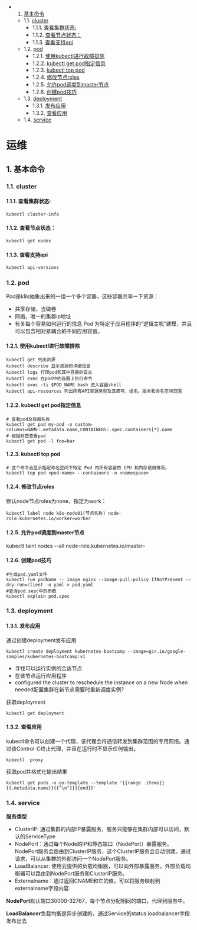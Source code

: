 <!-- vscode-markdown-toc -->
* 1. [基本命令](#)
	* 1.1. [cluster](#cluster)
		* 1.1.1. [查看集群状态:](#:)
		* 1.1.2. [查看节点状态：](#-1)
		* 1.1.3. [查看支持api](#api)
	* 1.2. [pod](#pod)
		* 1.2.1. [使用kubectl进行故障排除](#kubectl)
		* 1.2.2. [kubectl get pod指定信息](#kubectlgetpod)
		* 1.2.3. [kubectl top pod](#kubectltoppod)
		* 1.2.4. [修改节点roles](#roles)
		* 1.2.5. [允许pod调度到master节点](#podmaster)
		* 1.2.6. [创建pod技巧](#pod-1)
	* 1.3. [deployment](#deployment)
		* 1.3.1. [发布应用](#-1)
		* 1.3.2. [查看应用](#-1)
	* 1.4. [service](#service)

<!-- vscode-markdown-toc-config
	numbering=true
	autoSave=true
	/vscode-markdown-toc-config -->
<!-- /vscode-markdown-toc -->
# 运维
##  1. <a name=''></a>基本命令
###  1.1. <a name='cluster'></a>cluster
####  1.1.1. <a name=':'></a>查看集群状态:

    kubectl cluster-info

####  1.1.2. <a name='-1'></a>查看节点状态：

    kubectl get nodes

####  1.1.3. <a name='api'></a>查看支持api

```bash
kubectl api-versions
```
###  1.2. <a name='pod'></a>pod
Pod是k8s抽象出来的一组一个多个容器，这些容器共享一下资源：
+ 共享存储，当做卷
+ 网络，唯一的集群ip地址
+ 有关每个容易如何运行的信息
Pod 为特定于应用程序的“逻辑主机”建模，并且可以包含相对紧耦合的不同应用容器。
####  1.2.1. <a name='kubectl'></a>使用kubectl进行故障排除

    kubectl get 列出资源
    kubectl describe 显示资源的详细信息
    kubectl logs 打印pod和其中容器的日志
    kubectl exec 在pod中的容器上执行命令
    kubectl exec -ti $POD_NAME bash 进入容器shell
    kubectl api-resources 列出所有API资源类型及其简写、组名、版本和命名空间范围

####  1.2.2. <a name='kubectlgetpod'></a>kubectl get pod指定信息
    
    # 查看pod及容器名称
    kubectl get pod my-pod -o custom-columns=NAME:.metadata.name,CONTAINERS:.spec.containers[*].name
    # 根据标签查看pod
    kubectl get pod -l foo=bar

####  1.2.3. <a name='kubectltoppod'></a>kubectl top pod

    # 这个命令会显示指定命名空间下特定 Pod 内所有容器的 CPU 和内存使用情况。
    kubectl top pod <pod-name> --containers -n <namespace>

####  1.2.4. <a name='roles'></a>修改节点roles
默认node节点roles为none，指定为work：

    kubectl label node k8s-node01(节点名称) node-role.kubernetes.io/worker=worker

####  1.2.5. <a name='podmaster'></a>允许pod调度到master节点

 kubectl taint nodes --all node-role.kubernetes.io/master-


####  1.2.6. <a name='pod-1'></a>创建pod技巧

    #生成pod.yaml文件
    kubectl run podName -- image nginx --image-pull-policy IfNotPresent --dry-run=client -o yaml > pod.yaml
    #查询pod.sepc中的参数
    kubectl explain pod.spec


###  1.3. <a name='deployment'></a>deployment
####  1.3.1. <a name='-1'></a>发布应用
通过创建deployment发布应用

    kubectl create deployment kubernetes-bootcamp --image=gcr.io/google-samples/kubernetes-bootcamp:v1

+ 寻找可以运行实例的合适节点
+ 在该节点运行应用程序
+ configured the cluster to reschedule the instance on a new Node when needed配置集群在新节点需要时重新调度实例?

获取deployment

    kubectl get deployment

####  1.3.2. <a name='-1'></a>查看应用
kubectl命令可以创建一个代理，该代理会将通信转发到集群范围的专用网络。通过该Control-C终止代理，并且在运行时不显示任何输出。

    kubectl  proxy


获取pod并格式化输出结果

    kubectl get pods -o go-template --template '{{range .items}} {{.metadata.name}}{{"\n"}}{{end}}'


###  1.4. <a name='service'></a>service
**服务类型**
+ ClusterIP: 通过集群的内部IP暴露服务，服务只能够在集群内部可以访问，默认的ServiceType
+ NodePort：通过每个Node的IP和静态端口（NodePort）暴露服务。NodePort服务会路由到ClusterIP服务，这个ClusterIP服务会自动创建。通过请求<NodeIP><NodePort>，可以从集群的外部访问一个NodePort服务。
+ LoadBalancer: 使用云提供的负载均衡器，可以向外部暴露服务。外部负载均衡器可以路由到NodePort服务和ClusterIP服务。
+ Externalname：通过返回CNAME和它的值，可以将服务映射到externalname字段内容

**NodePort**默认端口30000-32767，每个节点分配相同的端口，代理到服务中。

**LoadBalancer**负载均衡是异步创建的，通过Service的status.loadbalancer字段发布出去
